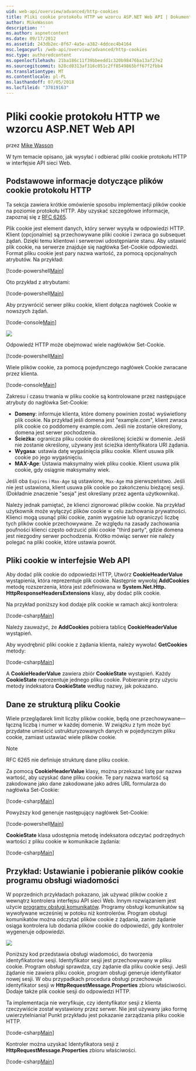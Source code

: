 ```yaml
---
uid: web-api/overview/advanced/http-cookies
title: Pliki cookie protokołu HTTP we wzorcu ASP.NET Web API | Dokumentacja firmy Microsoft
author: MikeWasson
description: ''
ms.author: aspnetcontent
ms.date: 09/17/2012
ms.assetid: 243db2ec-8f67-4a5e-a382-4ddcec4b4164
msc.legacyurl: /web-api/overview/advanced/http-cookies
msc.type: authoredcontent
ms.openlocfilehash: 21ba186c11f39bbeedd1c320b98476ba13af27e2
ms.sourcegitcommit: b28cd0313af316c051c2ff8549865bff67f2fbb4
ms.translationtype: MT
ms.contentlocale: pl-PL
ms.lasthandoff: 07/05/2018
ms.locfileid: "37819163"
---
```

<a name="http-cookies-in-aspnet-web-api"></a>Pliki cookie protokołu HTTP we wzorcu ASP.NET Web API
====================
przez [Mike Wasson](https://github.com/MikeWasson)

W tym temacie opisano, jak wysyłać i odbierać pliki cookie protokołu HTTP w interfejsie API sieci Web.

## <a name="background-on-http-cookies"></a>Podstawowe informacje dotyczące plików cookie protokołu HTTP

Ta sekcja zawiera krótkie omówienie sposobu implementacji plików cookie na poziomie protokołu HTTP. Aby uzyskać szczegółowe informacje, zapoznaj się z [RFC 6265](http://tools.ietf.org/html/rfc6265).

Plik cookie jest element danych, który serwer wysyła w odpowiedzi HTTP. Klient (opcjonalnie) są przechowywane pliki cookie i zwraca go subsequet żądań. Dzięki temu klientowi i serwerowi udostępnianie stanu. Aby ustawić plik cookie, na serwerze znajduje się nagłówka Set-Cookie odpowiedzi. Format pliku cookie jest pary nazwa wartość, za pomocą opcjonalnych atrybutów. Na przykład:

[!code-powershell[Main](http-cookies/samples/sample1.ps1)]

Oto przykład z atrybutami:

[!code-powershell[Main](http-cookies/samples/sample2.ps1)]

Aby przywrócić serwer pliku cookie, klient dołącza nagłówek Cookie w nowszych żądań.

[!code-console[Main](http-cookies/samples/sample3.cmd)]

![](http-cookies/_static/image1.png)

Odpowiedź HTTP może obejmować wiele nagłówków Set-Cookie.

[!code-powershell[Main](http-cookies/samples/sample4.ps1)]

Wiele plików cookie, za pomocą pojedynczego nagłówek Cookie zwracane przez klienta.

[!code-console[Main](http-cookies/samples/sample5.cmd)]

Zakresu i czasu trwania w pliku cookie są kontrolowane przez następujące atrybuty do nagłówka Set-Cookie:

- **Domeny**: informuje klienta, które domeny powinien zostać wyświetlony plik cookie. Na przykład jeśli domena jest "example.com", klient zwraca plik cookie co poddomeny example.com. Jeśli nie zostanie określony, domena jest serwer pochodzenia.
- **Ścieżka**: ogranicza pliku cookie do określonej ścieżki w domenie. Jeśli nie zostanie określony, używany jest ścieżka identyfikatora URI żądania.
- **Wygasa**: ustawia datę wygaśnięcia pliku cookie. Klient usuwa plik cookie po jego wygaśnięciu.
- **MAX-Age**: Ustawia maksymalny wiek pliku cookie. Klient usuwa plik cookie, gdy osiągnie maksymalny wiek.

Jeśli oba `Expires` i `Max-Age` są ustawione, `Max-Age` ma pierwszeństwo. Jeśli nie jest ustawiona, klient usuwa plik cookie po zakończeniu bieżącej sesji. (Dokładnie znaczenie "sesja" jest określany przez agenta użytkownika).

Należy jednak pamiętać, że klienci zignorować plików cookie. Na przykład użytkownik może wyłączyć plików cookie w celu zachowania prywatności. Klienci mogą usunąć pliki cookie, zanim wygaśnie lub ograniczyć liczbę tych plików cookie przechowywane. Ze względu na zasady zachowania poufności klienci często odrzucić pliki cookie "third party", gdzie domena jest niezgodny serwer pochodzenia. Krótko mówiąc serwer nie należy polegać na pliki cookie, które ustawia powrót.

## <a name="cookies-in-web-api"></a>Pliki cookie w interfejsie Web API

Aby dodać plik cookie do odpowiedzi HTTP, Utwórz **CookieHeaderValue** wystąpienia, która reprezentuje plik cookie. Następnie wywołaj **AddCookies** metodę rozszerzenia, która jest zdefiniowana w **System.Net.Http. HttpResponseHeadersExtensions** klasy, aby dodać plik cookie.

Na przykład poniższy kod dodaje plik cookie w ramach akcji kontrolera:

[!code-csharp[Main](http-cookies/samples/sample6.cs)]

Należy zauważyć, że **AddCookies** pobiera tablicę **CookieHeaderValue** wystąpień.

Aby wyodrębnić pliki cookie z żądania klienta, należy wywołać **GetCookies** metody:

[!code-csharp[Main](http-cookies/samples/sample7.cs)]

A **CookieHeaderValue** zawiera zbiór **CookieState** wystąpień. Każdy **CookieState** reprezentuje jednego pliku cookie. Pobieranie przy użyciu metody indeksatora **CookieState** według nazwy, jak pokazano.

## <a name="structured-cookie-data"></a>Dane ze strukturą pliku Cookie

Wiele przeglądarek limit liczby plików cookie, będą one przechowywane&#8212;łączną liczbą i numer w każdej domenie. W związku z tym może być przydatne umieścić ustrukturyzowanych danych w pojedynczym pliku cookie, zamiast ustawiać wiele plików cookie.

> [!NOTE]
> RFC 6265 nie definiuje strukturę dane pliku cookie.


Za pomocą **CookieHeaderValue** klasy, można przekazać listę par nazwa wartość, aby uzyskać dane pliku cookie. Te pary nazwa wartość są zakodowane jako dane zakodowane jako adres URL formularza do nagłówka Set-Cookie:

[!code-csharp[Main](http-cookies/samples/sample8.cs)]

Powyższy kod generuje następujący nagłówek Set-Cookie:

[!code-powershell[Main](http-cookies/samples/sample9.ps1)]

**CookieState** klasa udostępnia metodę indeksatora odczytać podrzędnych wartości z pliku cookie w komunikacie żądania:

[!code-csharp[Main](http-cookies/samples/sample10.cs)]

## <a name="example-set-and-retrieve-cookies-in-a-message-handler"></a>Przykład: Ustawianie i pobieranie plików cookie programu obsługi wiadomości

W poprzednich przykładach pokazano, jak używać plików cookie z wewnątrz kontrolera interfejsu API sieci Web. Innym rozwiązaniem jest użycie [programy obsługi komunikatów](http-message-handlers.md). Programy obsługi komunikatów są wywoływane wcześniej w potoku niż kontrolerów. Program obsługi komunikatów można odczytać plików cookie z żądania, zanim żądanie osiąga kontrolera lub dodania plików cookie do odpowiedzi, gdy kontroler wygeneruje odpowiedzi.

![](http-cookies/_static/image2.png)

Poniższy kod przedstawia obsługi wiadomości, do tworzenia identyfikatorów sesji. Identyfikator sesji jest przechowywany w pliku cookie. Program obsługi sprawdza, czy żądanie dla pliku cookie sesji. Jeśli żądanie nie zawiera pliku cookie, program obsługi generuje identyfikator nowej sesji. W obu przypadkach procedura obsługi przechowuje identyfikator sesji w **HttpRequestMessage.Properties** zbioru właściwości. Dodaje także plik cookie sesji do odpowiedzi HTTP.

Ta implementacja nie weryfikuje, czy identyfikator sesji z klienta rzeczywiście został wystawiony przez serwer. Nie jest używany jako formę uwierzytelniania! Punkt przykładu jest pokazanie zarządzania pliku cookie HTTP.

[!code-csharp[Main](http-cookies/samples/sample11.cs)]

Kontroler można uzyskać Identyfikatora sesji z **HttpRequestMessage.Properties** zbioru właściwości.

[!code-csharp[Main](http-cookies/samples/sample12.cs)]
